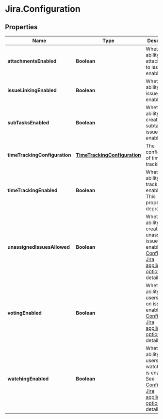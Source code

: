 # Jira.Configuration

## Properties

Name | Type | Description | Notes
------------ | ------------- | ------------- | -------------
**attachmentsEnabled** | **Boolean** | Whether the ability to add attachments to issues is enabled. | [optional] [readonly] 
**issueLinkingEnabled** | **Boolean** | Whether the ability to link issues is enabled. | [optional] [readonly] 
**subTasksEnabled** | **Boolean** | Whether the ability to create subtasks for issues is enabled. | [optional] [readonly] 
**timeTrackingConfiguration** | [**TimeTrackingConfiguration**](TimeTrackingConfiguration.md) | The configuration of time tracking. | [optional] 
**timeTrackingEnabled** | **Boolean** | Whether the ability to track time is enabled. This property is deprecated. | [optional] [readonly] 
**unassignedIssuesAllowed** | **Boolean** | Whether the ability to create unassigned issues is enabled. See [Configuring Jira application options](https://confluence.atlassian.com/x/uYXKM) for details. | [optional] [readonly] 
**votingEnabled** | **Boolean** | Whether the ability for users to vote on issues is enabled. See [Configuring Jira application options](https://confluence.atlassian.com/x/uYXKM) for details. | [optional] [readonly] 
**watchingEnabled** | **Boolean** | Whether the ability for users to watch issues is enabled. See [Configuring Jira application options](https://confluence.atlassian.com/x/uYXKM) for details. | [optional] [readonly] 


